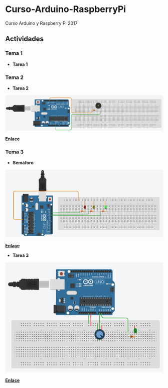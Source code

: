 # Curso-Arduino-RaspberryPi

Curso Arduino y Raspberry Pi 2017

## Actividades

### Tema 1

- **Tarea 1**

### Tema 2

- **Tarea 2**
<img src="Actividades/tarea2.png" alt="tarea-2">

  [**Enlace**](https://circuits.io/circuits/4949199-tonos) 

### Tema 3

- **Semáforo** 

	
<img src="Actividades/ejemplo3-1.png" alt="semaforo">


[**Enlace**](https://circuits.io/circuits/4953131-semaforo_mv) 


- **Tarea 3**
<img src="Actividades/tarea3.png" alt="tarea-3">

[**Enlace**](https://circuits.io/circuits/4951191-potentiometer-led) 



